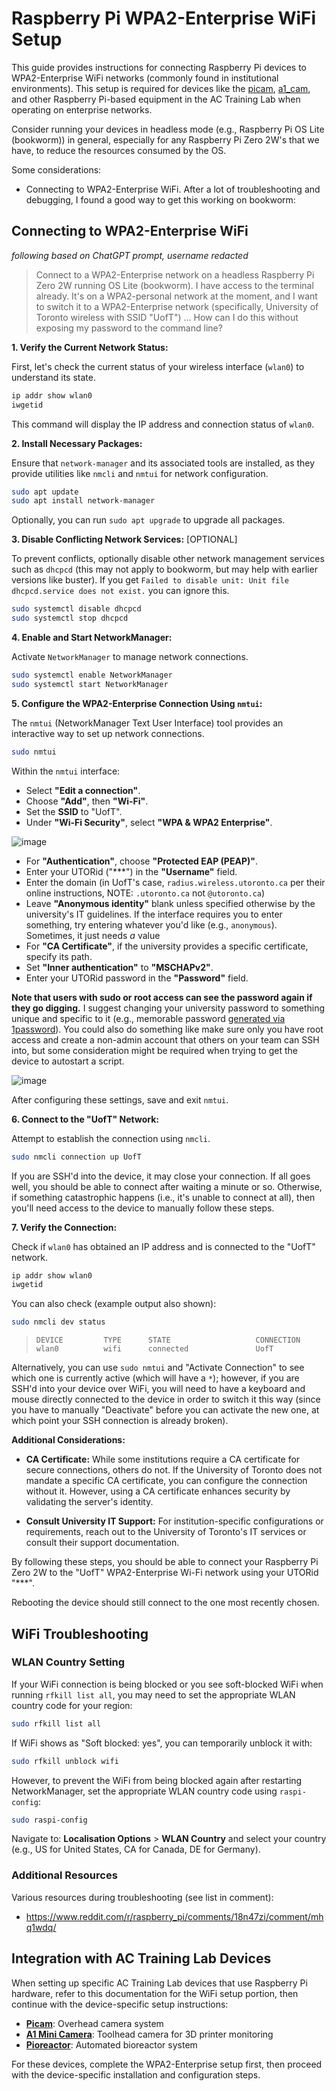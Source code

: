 # Raspberry Pi WPA2-Enterprise WiFi Setup

This guide provides instructions for connecting Raspberry Pi devices to WPA2-Enterprise WiFi networks (commonly found in institutional environments). This setup is required for devices like the [picam](devices/picam.md), [a1_cam](devices/a1_cam.md), and other Raspberry Pi-based equipment in the AC Training Lab when operating on enterprise networks.

Consider running your devices in headless mode (e.g., Raspberry Pi OS Lite (bookworm)) in general, especially for any Raspberry Pi Zero 2W's that we have, to reduce the resources consumed by the OS.

Some considerations:

- Connecting to WPA2-Enterprise WiFi. After a lot of troubleshooting and debugging, I found a good way to get this working on bookworm:

## Connecting to WPA2-Enterprise WiFi

*following based on ChatGPT prompt, username redacted*

> Connect to a WPA2-Enterprise network on a headless Raspberry Pi Zero 2W running OS Lite (bookworm). I have access to the terminal already. It's on a WPA2-personal network at the moment, and I want to switch it to a WPA2-Enterprise network (specifically, University of Toronto wireless with SSID "UofT") ... How can I do this without exposing my password to the command line?

**1. Verify the Current Network Status:**

First, let's check the current status of your wireless interface (`wlan0`) to understand its state.

```bash
ip addr show wlan0
iwgetid
```

This command will display the IP address and connection status of `wlan0`.

**2. Install Necessary Packages:**

Ensure that `network-manager` and its associated tools are installed, as they provide utilities like `nmcli` and `nmtui` for network configuration.

```bash
sudo apt update
sudo apt install network-manager
```

Optionally, you can run `sudo apt upgrade` to upgrade all packages.

**3. Disable Conflicting Network Services:** [OPTIONAL]

To prevent conflicts, optionally disable other network management services such as `dhcpcd` (this may not apply to bookworm, but may help with earlier versions like buster). If you get `Failed to disable unit: Unit file dhcpcd.service does not exist.` you can ignore this.

```bash
sudo systemctl disable dhcpcd
sudo systemctl stop dhcpcd
```

**4. Enable and Start NetworkManager:**

Activate `NetworkManager` to manage network connections.

```bash
sudo systemctl enable NetworkManager
sudo systemctl start NetworkManager
```

**5. Configure the WPA2-Enterprise Connection Using `nmtui`:**

The `nmtui` (NetworkManager Text User Interface) tool provides an interactive way to set up network connections.

```bash
sudo nmtui
```

Within the `nmtui` interface:

- Select **"Edit a connection"**.
- Choose **"Add"**, then **"Wi-Fi"**.
- Set the **SSID** to "UofT".
- Under **"Wi-Fi Security"**, select **"WPA & WPA2 Enterprise"**.

![image](https://github.com/user-attachments/assets/1913a298-fdba-4f03-98af-5f8502231c19)

- For **"Authentication"**, choose **"Protected EAP (PEAP)"**.
- Enter your UTORid ("***") in the **"Username"** field.
- Enter the domain (in UofT's case, `radius.wireless.utoronto.ca` per their online instructions, NOTE: `.utoronto.ca` not `@utoronto.ca`)
- Leave **"Anonymous identity"** blank unless specified otherwise by the university's IT guidelines. If the interface requires you to enter something, try entering whatever you'd like (e.g., `anonymous`). Sometimes, it just needs *a* value
- For **"CA Certificate"**, if the university provides a specific certificate, specify its path. <!-- If not, select **"No CA certificate is required"**. -->
- Set **"Inner authentication"** to **"MSCHAPv2"**.
- Enter your UTORid password in the **"Password"** field.

**Note that users with sudo or root access can see the password again if they go digging.** I suggest changing your university password to something unique and specific to it (e.g., memorable password [generated via 1password](https://1password.com/password-generator)). You could also do something like make sure only you have root access and create a non-admin account that others on your team can SSH into, but some consideration might be required when trying to get the device to autostart a script.

![image](https://github.com/user-attachments/assets/8145bdf2-e903-4794-afbe-5a2a8020daae)

After configuring these settings, save and exit `nmtui`.

**6. Connect to the "UofT" Network:**

Attempt to establish the connection using `nmcli`.

```bash
sudo nmcli connection up UofT
```

If you are SSH'd into the device, it may close your connection. If all goes well, you should be able to connect after waiting a minute or so. Otherwise, if something catastrophic happens (i.e., it's unable to connect at all), then you'll need access to the device to manually follow these steps.

<!--- originally had `--ask` flag, but doesn't seem relevant anymore because root can still access password -->

**7. Verify the Connection:**

Check if `wlan0` has obtained an IP address and is connected to the "UofT" network.

```bash
ip addr show wlan0
iwgetid
```

You can also check (example output also shown):

```bash
sudo nmcli dev status
```

> ```shell
> DEVICE         TYPE      STATE                   CONNECTION
> wlan0          wifi      connected               UofT
> ```

Alternatively, you can use `sudo nmtui` and "Activate Connection" to see which one is currently active (which will have a `*`); however, if you are SSH'd into your device over WiFi, you will need to have a keyboard and mouse directly connected to the device in order to switch it this way (since you have to manually "Deactivate" before you can activate the new one, at which point your SSH connection is already broken).

**Additional Considerations:**

- **CA Certificate:** While some institutions require a CA certificate for secure connections, others do not. If the University of Toronto does not mandate a specific CA certificate, you can configure the connection without it. However, using a CA certificate enhances security by validating the server's identity.

- **Consult University IT Support:** For institution-specific configurations or requirements, reach out to the University of Toronto's IT services or consult their support documentation.

By following these steps, you should be able to connect your Raspberry Pi Zero 2W to the "UofT" WPA2-Enterprise Wi-Fi network using your UTORid "***".

Rebooting the device should still connect to the one most recently chosen.

## WiFi Troubleshooting

### WLAN Country Setting

If your WiFi connection is being blocked or you see soft-blocked WiFi when running `rfkill list all`, you may need to set the appropriate WLAN country code for your region:

```bash
sudo rfkill list all
```

If WiFi shows as "Soft blocked: yes", you can temporarily unblock it with:

```bash
sudo rfkill unblock wifi
```

However, to prevent the WiFi from being blocked again after restarting NetworkManager, set the appropriate WLAN country code using `raspi-config`:

```bash
sudo raspi-config
```

Navigate to: **Localisation Options** > **WLAN Country** and select your country (e.g., US for United States, CA for Canada, DE for Germany).

### Additional Resources

Various resources during troubleshooting (see list in comment):
- https://www.reddit.com/r/raspberry_pi/comments/18n47zi/comment/mhq1wdq/

## Integration with AC Training Lab Devices

When setting up specific AC Training Lab devices that use Raspberry Pi hardware, refer to this documentation for the WiFi setup portion, then continue with the device-specific setup instructions:

- **[Picam](devices/picam.md)**: Overhead camera system
- **[A1 Mini Camera](devices/a1_cam.md)**: Toolhead camera for 3D printer monitoring
- **[Pioreactor](devices/pioreactor.md)**: Automated bioreactor system

For these devices, complete the WPA2-Enterprise setup first, then proceed with the device-specific installation and configuration steps.
